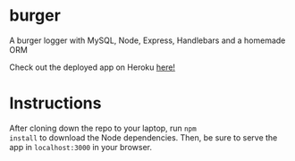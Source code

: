 # burger

A burger logger with MySQL, Node, Express, Handlebars and a homemade ORM

Check out the deployed app on Heroku <a href="https://stark-everglades-70187.herokuapp.com/">here!</a>

# Instructions

After cloning down the repo to your laptop, run <code>npm install</code> to download the Node dependencies. Then, be sure to serve the app in <code>localhost:3000</code> in your browser.
